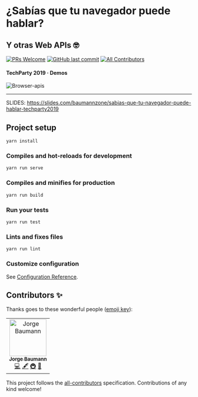 # ¿Sabías que tu navegador puede hablar?
## Y otras Web APIs 🤓

[![PRs Welcome](https://img.shields.io/badge/PRs-welcome-brightgreen.svg?style=flat-square)](https://github.com/baumannzone/browser-apis/pulls)
[![GitHub last commit](https://img.shields.io/github/last-commit/baumannzone/javascript-testing?style=flat-square)](https://github.com/baumannzone/browser-apis/commits/master)
[![All Contributors](https://img.shields.io/badge/all_contributors-1-orange.svg?style=flat-square)](#contributors-)

#### TechParty 2019 · Demos 

![Browser-apis](https://user-images.githubusercontent.com/5422102/57314151-5fe84e80-70f1-11e9-8539-07f836040f56.png)

---

SLIDES: https://slides.com/baumannzone/sabias-que-tu-navegador-puede-hablar-techparty2019

## Project setup
```
yarn install
```

### Compiles and hot-reloads for development
```
yarn run serve
```

### Compiles and minifies for production
```
yarn run build
```

### Run your tests
```
yarn run test
```

### Lints and fixes files
```
yarn run lint
```

### Customize configuration
See [Configuration Reference](https://cli.vuejs.org/config/).

## Contributors ✨

Thanks goes to these wonderful people ([emoji key](https://allcontributors.org/docs/en/emoji-key)):

<!-- ALL-CONTRIBUTORS-LIST:START - Do not remove or modify this section -->
<!-- prettier-ignore -->
<table>
  <tr>
    <td align="center"><a href="https://twitter.com/baumannzone"><img src="https://avatars0.githubusercontent.com/u/5422102?v=4" width="100px;" alt="Jorge Baumann"/><br /><sub><b>Jorge Baumann</b></sub></a><br /><a href="https://github.com/baumannzone/browser-apis/commits?author=baumannzone" title="Code">💻</a> <a href="#content-baumannzone" title="Content">🖋</a> <a href="#infra-baumannzone" title="Infrastructure (Hosting, Build-Tools, etc)">🚇</a> <a href="#design-baumannzone" title="Design">🎨</a></td>
  </tr>
</table>

<!-- ALL-CONTRIBUTORS-LIST:END -->

This project follows the [all-contributors](https://github.com/all-contributors/all-contributors) specification. Contributions of any kind welcome!
